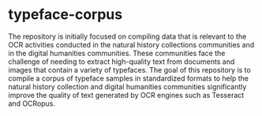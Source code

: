 typeface-corpus
===============

The repository is initially focused on compiling data that is relevant to the OCR activities conducted in the natural history collections communities and in the digital humanities communities. These communities face the challenge of needing to extract high-quality text from documents and images that contain a variety of typefaces. The goal of this repository is to compile a corpus of typeface samples in standardized formats to help the natural history collection and digital humanities communities significantly improve the quality of text generated by OCR engines such as Tesseract and OCRopus. 
